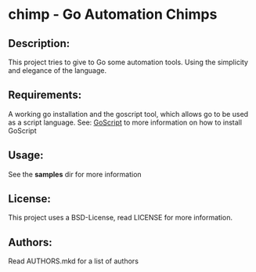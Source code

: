 # chimp - Go Automation **Chimp**s

## Description:

This project tries to give to Go some automation tools. Using the simplicity and elegance of the language.

## Requirements:

A working go installation and the goscript tool, which allows go to be used as a script language. See: 
[GoScript]("https://github.com/kless/goscript" "GoScript") to more information on how to install GoScript

## Usage:

See the **samples** dir for more information

## License:

This project uses a BSD-License, read LICENSE for more information.

## Authors:

Read AUTHORS.mkd for a list of authors
